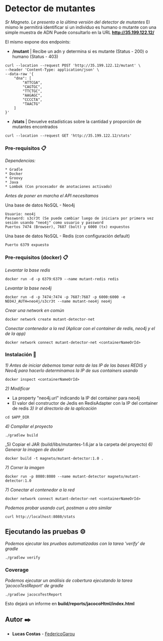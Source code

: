 # Detector de mutantes
_Sr Magneto. Le presento a la última versión del detector de mutantes_
El mismo le permitirá identificar si un individuo es humano o mutante con una simple muestra de ADN
Puede consultarlo en la URL **http://35.199.122.12/**

El mismo expone dos endpoints:
* **/mutant** | Recibe un adn y determina si es mutante (Status - 200) o humano (Status - 403)

```
curl --location --request POST 'http://35.199.122.12/mutant' \
--header 'Content-Type: application/json' \
--data-raw '{
    "dna": [
        "ATTCGA",
        "CAGTGC",
        "TTCTGC",
        "AAGAGC",
        "CCCCTA",
        "TAACTG"
    ]
}'
```

* **/stats** | Devuelve estadísticas sobre la cantidad y proporción de mutantes encontrados

```
curl --location --request GET 'http://35.199.122.12/stats'
```

### Pre-requisitos 📋

_Dependencias:_

```
* Gradle
* Docker
* Groovy
* Java
* Lombok (Con procesador de anotaciones activado)
```

_Antes de poner en marcha el API necesitamos_

Una base de datos NoSQL - Neo4j
```
Usuario: neo4j
Password: s3cr3t (Se puede cambiar luego de iniciara por primera vez sesión usando "neo4j" como usuario y password
Puertos 7474 (Browser), 7687 (bolt) y 6000 (tx) expuestos
```

Una base de datos NoSQL - Redis (con configuración default)
```
Puerto 6379 expuesto
```

### Pre-requisitos (docker) 📋

_Levantar la base redis_
```
docker run -d -p 6379:6379 --name mutant-redis redis
```

_Levantar la base neo4j_
```
docker run -d -p 7474:7474 -p 7687:7687 -p 6000:6000 -e NEO4J_AUTH=neo4j/s3cr3t --name mutant-neo4j neo4j
```

_Crear una network en común_
```
docker network create mutant-detector-net
```

_Conectar contenedor a la red (Aplicar con el container de redis, neo4j y el de la app)_
```
docker network connect mutant-detector-net <containerNameOrId>
```

### Instalación 🔧

_1) Antes de iniciar debemos tomar nota de las IP de las bases REDIS y Neo4j para hacerlo determinamos la IP de sus containers usando_
```
docker inspect <containerNameOrId>
```
_2) Modificar_ 
  * La property "neo4j.url" indicando la IP del container para neo4j
  * El valor del constructor de Jedis en RedisAdapter con la IP del container de redis
_3) Ir al directorio de la aplicación_
```
cd $APP_DIR
```
_4) Compilar el proyecto_
```
./gradlew build
```
_5) Copiar el JAR (build/libs/mutantes-1.6.jar a la carpeta del proyecto)
_6) Generar la imagen de docker_
```
docker build -t magneto/mutant-detector:1.0 .
```
_7) Correr la imagen_
```
docker run -p 8080:8080 --name mutant-detector magneto/mutant-detector:1.0
```
_7) Conectar el contenedor a la red_
```
docker network connect mutant-detector-net <containerNameOrId>
```

_Podemos probar usando curl, postman u otro similar_
```
curl http://localhost:8080/stats
```

## Ejecutando las pruebas ⚙️

_Podemos ejecutar las pruebas automatizadas con la tarea 'verify' de gradle_
```
./gradlew verify
```

### Coverage

_Podemos ejecutar un análisis de cobertura ejecutando la tarea 'jacocoTestReport' de gradle_

```
./gradlew jacocoTestReport
```

Esto dejará un informe en **build/reports/jacocoHtml/index.html**

## Autor ✒️

* **Lucas Costas** - [FedericoGarou](https://github.com/FedericoGarou)
